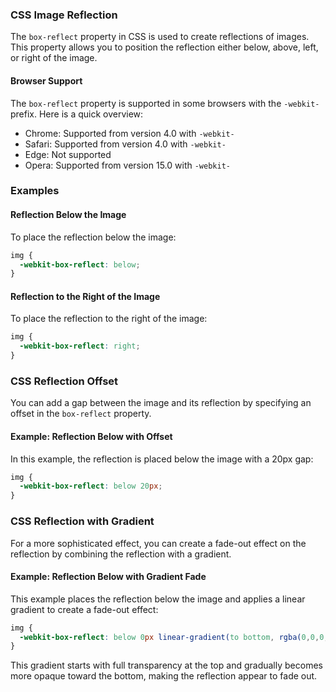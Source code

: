 ### CSS Image Reflection

The `box-reflect` property in CSS is used to create reflections of images. This property allows you to position the reflection either below, above, left, or right of the image.

#### Browser Support
The `box-reflect` property is supported in some browsers with the `-webkit-` prefix. Here is a quick overview:

- Chrome: Supported from version 4.0 with `-webkit-`
- Safari: Supported from version 4.0 with `-webkit-`
- Edge: Not supported
- Opera: Supported from version 15.0 with `-webkit-`

### Examples

#### Reflection Below the Image

To place the reflection below the image:

```css
img {
  -webkit-box-reflect: below;
}
```

#### Reflection to the Right of the Image

To place the reflection to the right of the image:

```css
img {
  -webkit-box-reflect: right;
}
```

### CSS Reflection Offset

You can add a gap between the image and its reflection by specifying an offset in the `box-reflect` property.

#### Example: Reflection Below with Offset

In this example, the reflection is placed below the image with a 20px gap:

```css
img {
  -webkit-box-reflect: below 20px;
}
```

### CSS Reflection with Gradient

For a more sophisticated effect, you can create a fade-out effect on the reflection by combining the reflection with a gradient.

#### Example: Reflection Below with Gradient Fade

This example places the reflection below the image and applies a linear gradient to create a fade-out effect:

```css
img {
  -webkit-box-reflect: below 0px linear-gradient(to bottom, rgba(0,0,0,0.0), rgba(0,0,0,0.4));
}
```

This gradient starts with full transparency at the top and gradually becomes more opaque toward the bottom, making the reflection appear to fade out.

